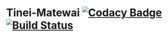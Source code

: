 # Tinei-Matewai [![Codacy Badge](https://api.codacy.com/project/badge/Grade/b2dadfb9ff2e4ae6b5644c47d121885f)](https://app.codacy.com/gh/Tousinho/Tinei-Matewai?utm_source=github.com&utm_medium=referral&utm_content=Tousinho/Tinei-Matewai&utm_campaign=Badge_Grade_Dashboard) [![Build Status](https://travis-ci.org/Tousinho/Tinei-Matewai.svg?branch=master)](https://travis-ci.org/Tousinho/Tinei-Matewai)